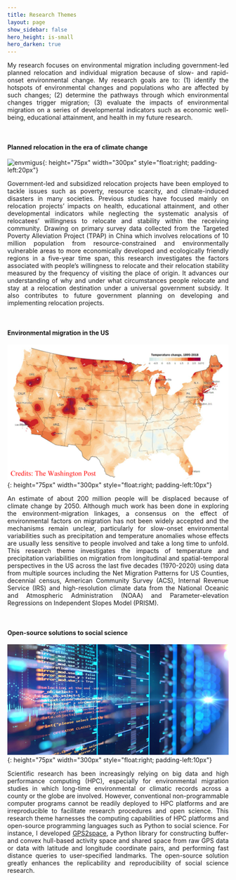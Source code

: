 ```yaml
---
title: Research Themes
layout: page
show_sidebar: false
hero_height: is-small
hero_darken: true
---
```


<p align="justify">My research focuses on environmental migration including government-led planned relocation and individual migration because of slow- and rapid-onset environmental change. My research goals are to: (1) identify the hotspots of environmental changes and populations who are affected by such changes; (2) determine the pathways through which environmental changes trigger migration; (3) evaluate the impacts of environmental migration on a series of developmental indicators such as economic well-being, educational attainment, and health in my future research.</p>
<br>

#### Planned relocation in the era of climate change

![envmigus](./images/relocation.jpg){: height="75px" width="300px" style="float:right; padding-left:20px"}

<p align="justify">Government-led and subsidized relocation projects have been employed to tackle issues such as poverty, resource scarcity, and climate-induced disasters in many societies. Previous studies have focused mainly on relocation projects’ impacts on health, educational attainment, and other developmental indicators while neglecting the systematic analysis of relocatees’ willingness to relocate and stability within the receiving community. Drawing on primary survey data collected from the Targeted Poverty Alleviation Project (TPAP) in China which involves relocations of 10 million population from resource-constrained and environmentally vulnerable areas to more economically developed and ecologically friendly regions in a five-year time span, this research investigates the factors associated with people’s willingness to relocate and their relocation stability measured by the frequency of visiting the place of origin. It advances our understanding of why and under what circumstances people relocate and stay at a relocation destination under a universal government subsidy. It also contributes to future government planning on developing and implementing relocation projects.</p>
<br>

#### Environmental migration in the US

![envmigus](./images/env-mig-us.jpg){: height="75px" width="300px" style="float:right; padding-left:10px"}

<p align="justify">An estimate of about 200 million people will be displaced because of climate change by 2050. Although much work has been done in exploring the environment-migration linkages, a consensus on the effect of environmental factors on migration has not been widely accepted and the mechanisms remain unclear, particularly for slow-onset environmental variabilities such as precipitation and temperature anomalies whose effects are usually less sensitive to people involved and take a long time to unfold. This research theme investigates the impacts of temperature and precipitation variabilities on migration from longitudinal and spatial-temporal perspectives in the US across the last five decades (1970-2020) using data from multiple sources including the Net Migration Patterns for US Counties, decennial census, American Community Survey (ACS), Internal Revenue Service (IRS) and high-resolution climate data from the National Oceanic and Atmospheric Administration (NOAA) and Parameter-elevation Regressions on Independent Slopes Model (PRISM).</p>
<br>

#### Open-source solutions to social science

![opensource](./images/open-source.jpg){: height="75px" width="300px" style="float:right; padding-left:10px"}

<p align="justify">Scientific research has been increasingly relying on big data and high performance computing (HPC), especially for environmental migration studies in which long-time environmental or climatic records across a county or the globe are involved. However, conventional non-programmable computer programs cannot be readily deployed to HPC platforms and are irreproducible to facilitate research procedures and open science. This research theme harnesses the computing capabilities of HPC platforms and open-source programming languages such as Python to social science. For instance, I developed <a href="https://gps2space.readthedocs.io/en/latest/index.html" target="_blank">GPS2space</a>, a Python library for constructing buffer- and convex hull-based activity space and shared space from raw GPS data or data with latitude and longitude coordinate pairs, and performing fast distance queries to user-specified landmarks. The open-source solution greatly enhances the replicability and reproducibility of social science research.</p>
<br>

